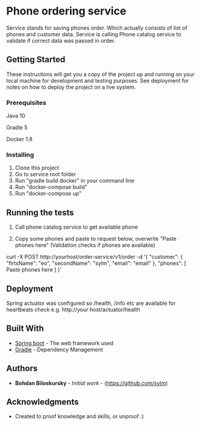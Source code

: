 # Phone ordering service

Service stands for saving phones order. Which actually consists of list of phones and customer data.
Service is calling Phone catalog service to validate if correct data was passed in order.

## Getting Started

These instructions will get you a copy of the project up and running on your local machine for development and testing purposes. See deployment for notes on how to deploy the project on a live system.

### Prerequisites

Java 10

Gradle 5

Docker 1.8

### Installing

1. Clone this project
2. Go to service root folder
3. Run "gradle build docker" in your command line
4. Run "docker-compose build"
5. Run "docker-compose up"

## Running the tests
1. Call phone catalog service to get available phone

2. Copy some phones and paste to request below, overwrite "Paste phones here" (Validation checks if phones are available)

curl -X POST http://yourhost/order-service/v1/order
  -d '{
  "customer": {
    "firtsName": "eo",
    "secondName": "sylm",
    "email": "email"
  },
  "phones": [
    Paste phones here
  ]
}'


## Deployment

Spring actuator was configured so /health, /info etc are available for heartbeats check
e.g. http://your host/actuator/health

## Built With

* [Spring boot](https://spring.io/projects/spring-boot) - The web framework used
* [Gradle](https://gradle.org/) - Dependency Management


## Authors

* **Bohdan Biloskursky** - *Initial work* - (https://github.com/sylm)

## Acknowledgments

* Created to proof knowledge and skills, or unproof :)


